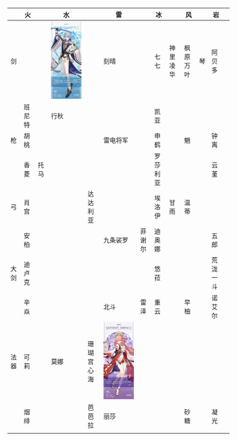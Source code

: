 ||火||水||雷||冰||风||岩||
|----|----|----|----|----|----|----|----|----|----|----|----|----|
|剑|||![神理凌人](/img/神理凌人.jpg)||刻晴||七七|神里凌华|枫原万叶|琴|阿贝多||
||班尼特||行秋||||凯亚||||||
|枪|胡桃||||雷电将军||申鹤||魈||钟离||
||香菱|托马|||||罗莎利亚||||云堇||
|弓|肖宫|||达达利亚|||埃洛伊|甘雨|温蒂||||
||安柏||||九条裟罗|菲谢尔|迪奥娜||||五郎||
|大剑|迪卢克||||||悠菈||||荒泷一斗||
||辛焱||||北斗|雷泽|重云||早柚||诺艾尔||
|法器|可莉||莫娜|珊瑚宫心海|![八重神子](/img/八重神子.jpg)||||||||
||烟绯|||芭芭拉|丽莎||||砂糖||凝光||
||||||||||||||
